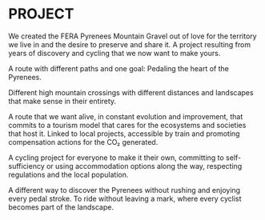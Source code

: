 # PROJECT

We created the FERA Pyrenees Mountain Gravel out of love for the territory we live in and the desire to preserve and share it. A project resulting from years of discovery and cycling that we now want to make yours.

A route with different paths and one goal: Pedaling the heart of the Pyrenees.

Different high mountain crossings with different distances and landscapes that make sense in their entirety.

A route that we want alive, in constant evolution and improvement, that commits to a tourism model that cares for the ecosystems and societies that host it. Linked to local projects, accessible by train and promoting compensation actions for the CO₂ generated.

A cycling project for everyone to make it their own, committing to self-sufficiency or using accommodation options along the way, respecting regulations and the local population.

A different way to discover the Pyrenees without rushing and enjoying every pedal stroke. To ride without leaving a mark, where every cyclist becomes part of the landscape.
